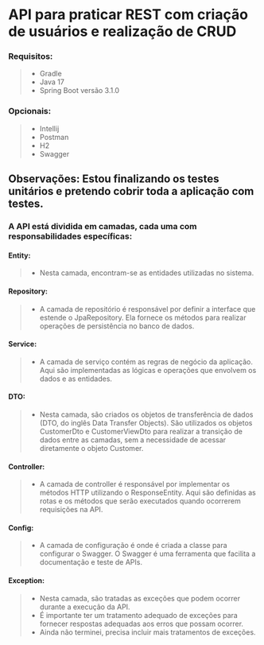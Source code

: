 # API para praticar REST com criação de usuários e realização de CRUD

### Requisitos:
> - Gradle
> - Java 17
> - Spring Boot versão 3.1.0

### Opcionais:
> - Intellij
> - Postman
> - H2
> - Swagger

## Observações: Estou finalizando os testes unitários e pretendo cobrir toda a aplicação com testes.

### A API está dividida em camadas, cada uma com responsabilidades específicas:

#### Entity: 
> - Nesta camada, encontram-se as entidades utilizadas no sistema.

#### Repository: 
> - A camada de repositório é responsável por definir a interface que estende o JpaRepository. 
> Ela fornece os métodos para realizar operações de persistência no banco de dados.

#### Service:
> - A camada de serviço contém as regras de negócio da aplicação. Aqui são implementadas as 
> lógicas e operações que envolvem os dados e as entidades.

#### DTO: 
> - Nesta camada, são criados os objetos de transferência de dados (DTO, do inglês Data Transfer Objects). 
> São utilizados os objetos CustomerDto e CustomerViewDto para realizar a transição de dados entre as camadas, 
> sem a necessidade de acessar diretamente o objeto Customer.

#### Controller:
> - A camada de controller é responsável por implementar os métodos HTTP utilizando o ResponseEntity. 
> Aqui são definidas as rotas e os métodos que serão executados quando ocorrerem requisições na API.

#### Config: 
> - A camada de configuração é onde é criada a classe para configurar o Swagger. 
> O Swagger é uma ferramenta que facilita a documentação e teste de APIs.

#### Exception:
> - Nesta camada, são tratadas as exceções que podem ocorrer durante a execução da API. 
> - É importante ter um tratamento adequado de exceções para fornecer respostas adequadas aos erros que possam ocorrer.
> - Ainda não terminei, precisa incluir mais tratamentos de exceções.
